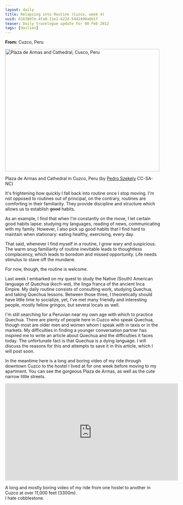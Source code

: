 ```yaml
---
layout: daily
title: Relapsing into Routine (Cuzco, week 4)
uuid: 6163807e-4fa0-11e1-b22d-5442498a6b1f
teaser: Daily travelogue update for 08 Feb 2012
tags: [dailies]
---
```


**From:** Cuzco, Peru

<div class="caption">
<a href="http://www.flickr.com/photos/pedrosz/2150533592/" title="Plaza de
Armas and Cathedral, Cusco, Peru by szeke, on Flickr"><img
src="http://farm3.staticflickr.com/2338/2150533592_e250b1b3e7.jpg" width="500"
height="397" alt="Plaza de Armas and Cathedral, Cusco, Peru"></a>
<p>Plaza de Armas and Cathedral in Cuzco, Peru (by <a
href="http://www.flickr.com/photos/pedrosz/2150533592/">Pedro Szekely</a>
CC-SA-NC)</p>
</div>

It's frightening how quickly I fall back into routine once I stop
moving. I'm not opposed to routines out of principal, on the contrary,
routines are comforting in their familiarity. They provide discipline and
structure which allows us to establish ~~good~~ habits.

As an example, I find that when I'm constantly on the move, I let certain good habits
lapse: studying my languages, reading of news, communicating with my family.
However, I also pick up good habits that I find hard to maintain when
stationary: eating healthy, exercising, every day.

That said, whenever I find myself in a routine, I grow wary and suspicious.
The warm snug familiarity of routine inevitable leads to thoughtless complacency, which
leads to boredom and missed opportunity. Life needs stimulus to stave off the
mundane.

For now, though, the routine is welcome.

Last week I embarked on my quest to study the Native (South) American language of Quechua (*kech-wa*), the linga franca of the ancient Inca Empire. My daily routine
consists of consulting work, studying Quechua, and taking Quechua lessons.
Between those three, I theoretically should have little time to socialize,
yet, I've met many friendly and interesting people, mostly fellow
*gringos*, but several locals as well.

I'm still searching for a Peruvian near my own age with which to practice Quechua.
There are plenty of people here in Cuzco who speak Quechua, though most are older men
and women whom I speak with in taxis or in the markets.  My difficulties in finding
a younger conversation partner has inspired me to write an article about Quechua
and the difficulties it faces today. The unfortunate fact is that Quechua is a dying language. I will discuss the reasons for this and attempts to save it in this article, which
I will post soon.

In the meantime here is a long and boring video of my ride through downtown
Cuzco to the hostel I lived at for one week before moving to my apartment.
You can see the gorgeous Plaza de Armas, as well as the cute narrow little
streets.

<div class="caption">
<iframe width="560" height="315" src="https://www.youtube.com/embed/lh32GPhNpWg" frameborder="0" allowfullscreen></iframe>
<p>A long and mostly boring video of my ride from one hostel to another in Cuzco
at over 11,000 feet (3300m). <br /> I hate cobblestone.</p>
</div>




